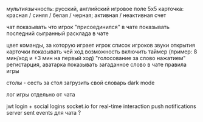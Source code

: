 мультиязычность: русский, английский
игровое поле 5х5
карточка: красная / синяя / белая / черная; активная / неактивная
счет

чат
показывать что игрок "присоединился" в чате
показывать последний сыгранный расклада в чате

цвет команды, за которую играет игрок
список игроков
звуки открытия карточки
показывать чей ход
возможность включить таймер (пример: 8 мин/ход и +3 мин на первый ход)
"голосование за слово нажатием"
регистарция, аватарка
показывать загаданное слово в чате
правила игры

столы - сесть за стол
загрузить свой словарь
dark mode

лог игры отдельно от чата

jwt login + social logins
socket.io for real-time interaction
push notifications
server sent events для чата ?
